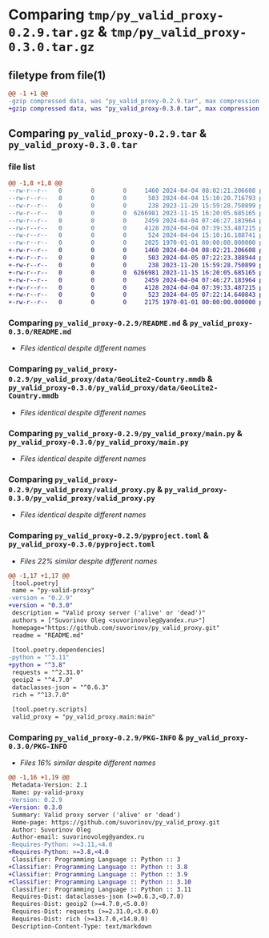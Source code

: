 # Comparing `tmp/py_valid_proxy-0.2.9.tar.gz` & `tmp/py_valid_proxy-0.3.0.tar.gz`

## filetype from file(1)

```diff
@@ -1 +1 @@
-gzip compressed data, was "py_valid_proxy-0.2.9.tar", max compression
+gzip compressed data, was "py_valid_proxy-0.3.0.tar", max compression
```

## Comparing `py_valid_proxy-0.2.9.tar` & `py_valid_proxy-0.3.0.tar`

### file list

```diff
@@ -1,8 +1,8 @@
--rw-r--r--   0        0        0     1460 2024-04-04 08:02:21.206608 py_valid_proxy-0.2.9/README.md
--rw-r--r--   0        0        0      503 2024-04-04 15:10:20.716793 py_valid_proxy-0.2.9/py_valid_proxy/__init__.py
--rw-r--r--   0        0        0      238 2023-11-20 15:59:28.750899 py_valid_proxy-0.2.9/py_valid_proxy/__main__.py
--rw-r--r--   0        0        0  6266981 2023-11-15 16:20:05.685165 py_valid_proxy-0.2.9/py_valid_proxy/data/GeoLite2-Country.mmdb
--rw-r--r--   0        0        0     2459 2024-04-04 07:46:27.183964 py_valid_proxy-0.2.9/py_valid_proxy/main.py
--rw-r--r--   0        0        0     4128 2024-04-04 07:39:33.487215 py_valid_proxy-0.2.9/py_valid_proxy/valid_proxy.py
--rw-r--r--   0        0        0      524 2024-04-04 15:10:16.188741 py_valid_proxy-0.2.9/pyproject.toml
--rw-r--r--   0        0        0     2025 1970-01-01 00:00:00.000000 py_valid_proxy-0.2.9/PKG-INFO
+-rw-r--r--   0        0        0     1460 2024-04-04 08:02:21.206608 py_valid_proxy-0.3.0/README.md
+-rw-r--r--   0        0        0      503 2024-04-05 07:22:23.388944 py_valid_proxy-0.3.0/py_valid_proxy/__init__.py
+-rw-r--r--   0        0        0      238 2023-11-20 15:59:28.750899 py_valid_proxy-0.3.0/py_valid_proxy/__main__.py
+-rw-r--r--   0        0        0  6266981 2023-11-15 16:20:05.685165 py_valid_proxy-0.3.0/py_valid_proxy/data/GeoLite2-Country.mmdb
+-rw-r--r--   0        0        0     2459 2024-04-04 07:46:27.183964 py_valid_proxy-0.3.0/py_valid_proxy/main.py
+-rw-r--r--   0        0        0     4128 2024-04-04 07:39:33.487215 py_valid_proxy-0.3.0/py_valid_proxy/valid_proxy.py
+-rw-r--r--   0        0        0      523 2024-04-05 07:22:14.640843 py_valid_proxy-0.3.0/pyproject.toml
+-rw-r--r--   0        0        0     2175 1970-01-01 00:00:00.000000 py_valid_proxy-0.3.0/PKG-INFO
```

### Comparing `py_valid_proxy-0.2.9/README.md` & `py_valid_proxy-0.3.0/README.md`

 * *Files identical despite different names*

### Comparing `py_valid_proxy-0.2.9/py_valid_proxy/data/GeoLite2-Country.mmdb` & `py_valid_proxy-0.3.0/py_valid_proxy/data/GeoLite2-Country.mmdb`

 * *Files identical despite different names*

### Comparing `py_valid_proxy-0.2.9/py_valid_proxy/main.py` & `py_valid_proxy-0.3.0/py_valid_proxy/main.py`

 * *Files identical despite different names*

### Comparing `py_valid_proxy-0.2.9/py_valid_proxy/valid_proxy.py` & `py_valid_proxy-0.3.0/py_valid_proxy/valid_proxy.py`

 * *Files identical despite different names*

### Comparing `py_valid_proxy-0.2.9/pyproject.toml` & `py_valid_proxy-0.3.0/pyproject.toml`

 * *Files 22% similar despite different names*

```diff
@@ -1,17 +1,17 @@
 [tool.poetry]
 name = "py-valid-proxy"
-version = "0.2.9"
+version = "0.3.0"
 description = "Valid proxy server ('alive' or 'dead')"
 authors = ["Suvorinov Oleg <suvorinovoleg@yandex.ru>"]
 homepage="https://github.com/suvorinov/py_valid_proxy.git"
 readme = "README.md"
 
 [tool.poetry.dependencies]
-python = "^3.11"
+python = "^3.8"
 requests = "^2.31.0"
 geoip2 = "^4.7.0"
 dataclasses-json = "^0.6.3"
 rich = "^13.7.0"
 
 [tool.poetry.scripts]
 valid_proxy = "py_valid_proxy.main:main"
```

### Comparing `py_valid_proxy-0.2.9/PKG-INFO` & `py_valid_proxy-0.3.0/PKG-INFO`

 * *Files 16% similar despite different names*

```diff
@@ -1,16 +1,19 @@
 Metadata-Version: 2.1
 Name: py-valid-proxy
-Version: 0.2.9
+Version: 0.3.0
 Summary: Valid proxy server ('alive' or 'dead')
 Home-page: https://github.com/suvorinov/py_valid_proxy.git
 Author: Suvorinov Oleg
 Author-email: suvorinovoleg@yandex.ru
-Requires-Python: >=3.11,<4.0
+Requires-Python: >=3.8,<4.0
 Classifier: Programming Language :: Python :: 3
+Classifier: Programming Language :: Python :: 3.8
+Classifier: Programming Language :: Python :: 3.9
+Classifier: Programming Language :: Python :: 3.10
 Classifier: Programming Language :: Python :: 3.11
 Requires-Dist: dataclasses-json (>=0.6.3,<0.7.0)
 Requires-Dist: geoip2 (>=4.7.0,<5.0.0)
 Requires-Dist: requests (>=2.31.0,<3.0.0)
 Requires-Dist: rich (>=13.7.0,<14.0.0)
 Description-Content-Type: text/markdown
```

